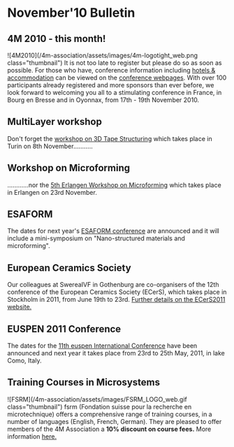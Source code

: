 # November'10 Bulletin

<!--break-->
## 4M 2010 - this month!


![4M2010](/4m-association/assets/images/4m-logotight_web.png class="thumbnail")
It is not too late to register but please do so as soon as possible. For those who have, conference information including [hotels & accommodation](/4m-association/content/Hotels-and-Acommodation) can be viewed on the [conference webpages](/4m-association/conference/2010).  With over 100 participants already registered and more sponsors than ever before, we look forward to welcoming you all to a stimulating conference in France, in Bourg en Bresse and in Oyonnax, from 17th - 19th November 2010.  
  
## MultiLayer workshop

Don't forget the [workshop on 3D Tape Structuring](/4m-association/event/Workshop-Tape-3D-structuring) which takes place in Turin on 8th November...........  
  
## Workshop on Microforming

............nor the [5th Erlangen Workshop on Microforming](/4m-association/event/Erlangen-workshop-microforming) which takes place in Erlangen on 23rd November.    
  
## ESAFORM

The dates for next year's [ESAFORM conference](/4m-association/event/ESAFORM) are announced and it will include a mini-symposium on "Nano-structured materials and microforming".  
  
## European Ceramics Society

Our colleagues at SwereaIVF in Gothenburg are co-organisers of the 12th conference of the European Ceramics Society (ECerS), which takes place in Stockholm in 2011, from June 19th to 23rd. [Further details on the ECerS2011 website.](http://www.ecers2011.se/)
  
## EUSPEN 2011 Conference

The dates for the [11th euspen International Conference](http://www.como2011.euspen.eu/) have been announced and next year it takes place from 23rd to 25th May, 2011, in lake Como, Italy. 
  
## Training Courses in Microsystems

![FSRM](/4m-association/assets/images/FSRM_LOGO_web.gif class="thumbnail")
fsrm (Fondation suisse pour la recherche en microtechnique) offers a comprehensive range of training courses, in a number of languages (English, French, German). They are pleased to offer members of the 4M Association a <b>10% discount on course fees.</b> More information [here.](/4m-association/content/fsrm-training-courses)